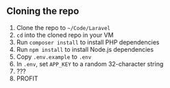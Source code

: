 Cloning the repo
----------------

1. Clone the repo to `~/Code/Laravel`
2. `cd` into the cloned repo in your VM
3. Run `composer install` to install PHP dependencies
4. Run `npm install` to install Node.js dependencies
5. Copy `.env.example` to `.env`
6. In `.env`, set `APP_KEY` to a random 32-character string
7. ???
8. PROFIT
